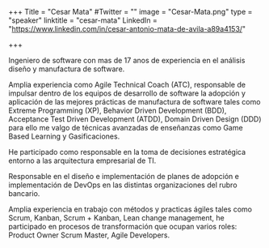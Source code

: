 +++
Title = "Cesar Mata"
#Twitter = ""
image = "Cesar-Mata.png"
type = "speaker"
linktitle = "cesar-mata"
LinkedIn = "https://www.linkedin.com/in/cesar-antonio-mata-de-avila-a89a4153/"

+++


Ingeniero de software con mas de 17 anos de experiencia en el análisis diseño y manufactura de software.

Amplia experiencia como Agile Technical Coach (ATC), responsable de impulsar dentro de los equipos de desarrollo de software la adopción y aplicación de las mejores prácticas de manufactura de software tales como Extreme Programming (XP), Behavior Driven Development (BDD), Acceptance Test Driven Development (ATDD), Domain Driven Design (DDD) para ello me valgo de técnicas avanzadas de enseñanzas como Game Based Learning y Gasificaciones.

He participado como responsable en la toma de decisiones estratégica entorno a las arquitectura empresarial de TI.

Responsable en el diseño e implementación de planes de adopción e implementación de DevOps en las distintas organizaciones del rubro bancario.

Amplia experiencia en trabajo con métodos y practicas ágiles tales como Scrum, Kanban, Scrum + Kanban, Lean change management, he participado en procesos de transformación que ocupan varios roles: Product Owner Scrum Master, Agile Developers.



